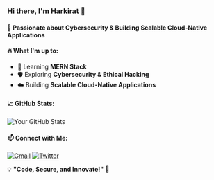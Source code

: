 ### Hi there, I'm Harkirat 👋

#### 🚀 Passionate about Cybersecurity & Building Scalable Cloud-Native Applications

#### 🔥 What I'm up to:
- 🌱 Learning **MERN Stack** 
- 🛡️ Exploring **Cybersecurity & Ethical Hacking**
- ☁️ Building **Scalable Cloud-Native Applications**

#### 📈 GitHub Stats:
![Your GitHub Stats](https://github-readme-stats.vercel.app/api?username=harkirath1511&show_icons=true&theme=radical)


#### 📫 Connect with Me:
[![Gmail](https://img.shields.io/badge/Gmail-0077B5?style=for-the-badge&logo=gmail&logoColor=white)](singharkirath1511@gmail.com)
[![Twitter](https://img.shields.io/badge/Twitter-1DA1F2?style=for-the-badge&logo=twitter&logoColor=white)]((https://x.com/harkirath_1511))

💡 **"Code, Secure, and Innovate!"** 🚀
